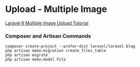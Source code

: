 # Upload - Multiple Image

[Laravel 6 Multiple Image Upload Tutorial](https://www.itsolutionstuff.com/post/laravel-6-multiple-image-upload-tutorialexample.html)

### Composer and Artisan Commands
```shell script
composer create-project --prefer-dist laravel/laravel blog
php artisan make:migration create_files_table
php artisan migrate
php artisan make:model File
```
